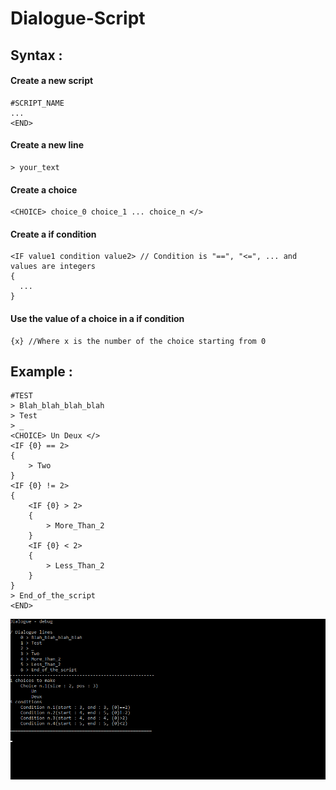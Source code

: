 # Dialogue-Script

## Syntax :
#### Create a new script
	#SCRIPT_NAME
	...
	<END>
#### Create a new line
	> your_text
#### Create a choice 
	<CHOICE> choice_0 choice_1 ... choice_n </>
#### Create a if condition
	<IF value1 condition value2> // Condition is "==", "<=", ... and values are integers
	{
	  ...
	}
#### Use the value of a choice in a if condition 
	{x} //Where x is the number of the choice starting from 0


## Example :

	#TEST
	> Blah_blah_blah_blah
	> Test
	> _
	<CHOICE> Un Deux </>
	<IF {0} == 2>
	{
		> Two
	}
	<IF {0} != 2>
	{
		<IF {0} > 2>
		{
			> More_Than_2
		}
		<IF {0} < 2>
		{
			> Less_Than_2
		}
	}
	> End_of_the_script
	<END>
	
![alt text][Demo]

[Demo]: Gif35.gif "Logo Title Text 2"
